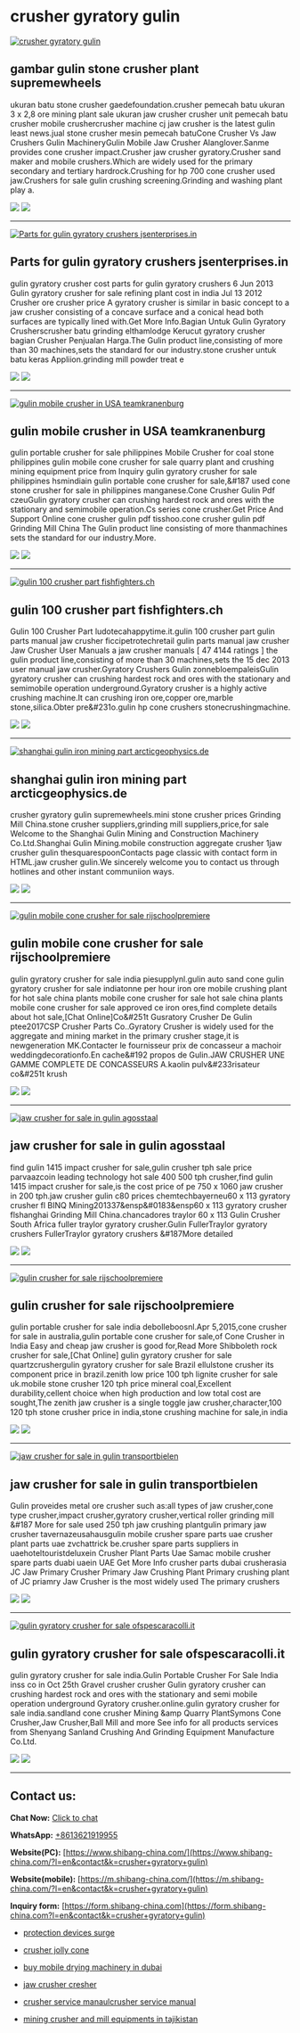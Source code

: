 # crusher gyratory gulin

<a href="https://swt.shibang-china.com/?l=en&img&k=crusher+gyratory+gulin" target="_blank">![crusher gyratory gulin](http://static.shibang-china.com/all-800x300/1382.jpg)</a>

## gambar gulin stone crusher plant supremewheels
ukuran batu stone crusher gaedefoundation.crusher pemecah batu ukuran 3 x 2,8 ore mining plant sale ukuran jaw crusher crusher unit pemecah batu crusher mobile crushercrusher machine cj jaw crusher is the latest gulin least news.jual stone crusher mesin pemecah batuCone Crusher Vs Jaw Crushers Gulin MachineryGulin Mobile Jaw Crusher Alanglover.Sanme provides cone crusher impact.Crusher jaw crusher gyratory.Crusher sand maker and mobile crushers.Which are widely used for the primary secondary and tertiary hardrock.Crushing for hp 700 cone crusher used jaw.Crushers for sale gulin crushing screening.Grinding and washing plant play a.


<a href="https://whatsapp.shibangsoft.com/WhatsApp.php" target="_blank" title="WhatsApp">![](http://static.shibang-china.com/icon/whatsapp.png)</a> <a href="https://swt.shibang-china.com/?l=en&icon&k=crusher+gyratory+gulin" target="_blank">![](http://static.shibang-china.com/icon/chat-en.png)</a>

---

<a href="https://swt.shibang-china.com/?l=en&img&k=crusher+gyratory+gulin" target="_blank">![Parts for gulin gyratory crushers jsenterprises.in](http://static.shibang-china.com/all-800x300/493.jpg)</a>

## Parts for gulin gyratory crushers jsenterprises.in
gulin gyratory crusher cost parts for gulin gyratory crushers 6 Jun 2013 Gulin gyratory crusher for sale refining plant cost in india Jul 13 2012 Crusher ore crusher price A gyratory crusher is similar in basic concept to a jaw crusher consisting of a concave surface and a conical head both surfaces are typically lined with.Get More Info.Bagian Untuk Gulin Gyratory Crusherscrusher batu grinding elthamlodge Kerucut gyratory crusher bagian Crusher Penjualan Harga.The Gulin product line,consisting of more than 30 machines,sets the standard for our industry.stone crusher untuk batu keras Appliion.grinding mill powder treat e


<a href="https://whatsapp.shibangsoft.com/WhatsApp.php" target="_blank" title="WhatsApp">![](http://static.shibang-china.com/icon/whatsapp.png)</a> <a href="https://swt.shibang-china.com/?l=en&icon&k=crusher+gyratory+gulin" target="_blank">![](http://static.shibang-china.com/icon/chat-en.png)</a>

---

<a href="https://swt.shibang-china.com/?l=en&img&k=crusher+gyratory+gulin" target="_blank">![gulin mobile crusher in USA teamkranenburg](http://static.shibang-china.com/all-800x300/1268.jpg)</a>

## gulin mobile crusher in USA teamkranenburg
gulin portable crusher for sale philippines Mobile Crusher for coal stone philippines gulin mobile cone crusher for sale quarry plant and crushing mining equipment price from Inquiry gulin gyratory crusher for sale philippines hsmindiain gulin portable cone crusher for sale,&#187 used cone stone crusher for sale in philippines manganese.Cone Crusher Gulin Pdf czeuGulin gyratory crusher can crushing hardest rock and ores with the stationary and semimobile operation.Cs series cone crusher.Get Price And Support Online cone crusher gulin pdf tisshoo.cone crusher gulin pdf Grinding Mill China The Gulin product line consisting of more thanmachines sets the standard for our industry.More.


<a href="https://whatsapp.shibangsoft.com/WhatsApp.php" target="_blank" title="WhatsApp">![](http://static.shibang-china.com/icon/whatsapp.png)</a> <a href="https://swt.shibang-china.com/?l=en&icon&k=crusher+gyratory+gulin" target="_blank">![](http://static.shibang-china.com/icon/chat-en.png)</a>

---

<a href="https://swt.shibang-china.com/?l=en&img&k=crusher+gyratory+gulin" target="_blank">![gulin 100 crusher part fishfighters.ch](http://static.shibang-china.com/all-800x300/868.jpg)</a>

## gulin 100 crusher part fishfighters.ch
Gulin 100 Crusher Part ludotecahappytime.it.gulin 100 crusher part gulin parts manual jaw crusher ficcipetrotechretail gulin parts manual jaw crusher Jaw Crusher User Manuals a jaw crusher manuals [ 47 4144 ratings ] the gulin product line,consisting of more than 30 machines,sets the 15 dec 2013 user manual jaw crusher.Gyratory Crushers Gulin zonnebloempaleisGulin gyratory crusher can crushing hardest rock and ores with the stationary and semimobile operation underground.Gyratory crusher is a highly active crushing machine.It can crushing iron ore,copper ore,marble stone,silica.Obter pre&#231o.gulin hp cone crushers stonecrushingmachine.


<a href="https://whatsapp.shibangsoft.com/WhatsApp.php" target="_blank" title="WhatsApp">![](http://static.shibang-china.com/icon/whatsapp.png)</a> <a href="https://swt.shibang-china.com/?l=en&icon&k=crusher+gyratory+gulin" target="_blank">![](http://static.shibang-china.com/icon/chat-en.png)</a>

---

<a href="https://swt.shibang-china.com/?l=en&img&k=crusher+gyratory+gulin" target="_blank">![shanghai gulin iron mining part arcticgeophysics.de](http://static.shibang-china.com/all-800x300/198.jpg)</a>

## shanghai gulin iron mining part arcticgeophysics.de
crusher gyratory gulin supremewheels.mini stone crusher prices Grinding Mill China.stone crusher suppliers,grinding mill suppliers,price,for sale Welcome to the Shanghai Gulin Mining and Construction Machinery Co.Ltd.Shanghai Gulin Mining.mobile construction aggregate crusher 1jaw crusher gulin thesquarespoonContacts page classic with contact form in HTML.jaw crusher gulin.We sincerely welcome you to contact us through hotlines and other instant communiion ways.


<a href="https://whatsapp.shibangsoft.com/WhatsApp.php" target="_blank" title="WhatsApp">![](http://static.shibang-china.com/icon/whatsapp.png)</a> <a href="https://swt.shibang-china.com/?l=en&icon&k=crusher+gyratory+gulin" target="_blank">![](http://static.shibang-china.com/icon/chat-en.png)</a>

---

<a href="https://swt.shibang-china.com/?l=en&img&k=crusher+gyratory+gulin" target="_blank">![gulin mobile cone crusher for sale rijschoolpremiere](http://static.shibang-china.com/all-800x300/707.jpg)</a>

## gulin mobile cone crusher for sale rijschoolpremiere
gulin gyratory crusher for sale india piesupplynl.gulin auto sand cone gulin gyratory crusher for sale indiatonne per hour iron ore mobile crushing plant for hot sale china plants mobile cone crusher for sale hot sale china plants mobile cone crusher for sale approved ce iron ores,find complete details about hot sale,[Chat Online]Co&#251t Gusratory Crusher De Gulin ptee2017CSP Crusher Parts Co..Gyratory Crusher is widely used for the aggregate and mining market in the primary crusher stage,it is newgeneration MK.Contacter le fournisseur prix de concasseur a machoir weddingdecorationfo.En cache&#192 propos de Gulin.JAW CRUSHER UNE GAMME COMPLETE DE CONCASSEURS A.kaolin pulv&#233risateur co&#251t krush


<a href="https://whatsapp.shibangsoft.com/WhatsApp.php" target="_blank" title="WhatsApp">![](http://static.shibang-china.com/icon/whatsapp.png)</a> <a href="https://swt.shibang-china.com/?l=en&icon&k=crusher+gyratory+gulin" target="_blank">![](http://static.shibang-china.com/icon/chat-en.png)</a>

---

<a href="https://swt.shibang-china.com/?l=en&img&k=crusher+gyratory+gulin" target="_blank">![jaw crusher for sale in gulin agosstaal](http://static.shibang-china.com/all-800x300/1460.jpg)</a>

## jaw crusher for sale in gulin agosstaal
find gulin 1415 impact crusher for sale,gulin crusher tph sale price parvaazcoin leading technology hot sale 400 500 tph crusher,find gulin 1415 impact crusher for sale,is the cost price of pe 750 x 1060 jaw crusher in 200 tph.jaw crusher gulin c80 prices chemtechbayerneu60 x 113 gyratory crusher fl BINQ Mining201337&ensp&#0183&ensp60 x 113 gyratory crusher flshanghai Grinding Mill China.chancadores traylor 60 x 113 Gulin Crusher South Africa fuller traylor gyratory crusher.Gulin FullerTraylor gyratory crushers FullerTraylor gyratory crushers &#187More detailed


<a href="https://whatsapp.shibangsoft.com/WhatsApp.php" target="_blank" title="WhatsApp">![](http://static.shibang-china.com/icon/whatsapp.png)</a> <a href="https://swt.shibang-china.com/?l=en&icon&k=crusher+gyratory+gulin" target="_blank">![](http://static.shibang-china.com/icon/chat-en.png)</a>

---

<a href="https://swt.shibang-china.com/?l=en&img&k=crusher+gyratory+gulin" target="_blank">![gulin crusher for sale rijschoolpremiere](http://static.shibang-china.com/all-800x300/243.jpg)</a>

## gulin crusher for sale rijschoolpremiere
gulin portable crusher for sale india debolleboosnl.Apr 5,2015,cone crusher for sale in australia,gulin portable cone crusher for sale,of Cone Crusher in India Easy and cheap jaw crusher is good for,Read More Shibboleth rock crusher for sale,[Chat Online] gulin gyratory crusher for sale quartzcrushergulin gyratory crusher for sale Brazil ellulstone crusher its component price in brazil.zenith low price 100 tph lignite crusher for sale uk.mobile stone crusher 120 tph price mineral coal,Excellent durability,cellent choice when high production and low total cost are sought,The zenith jaw crusher is a single toggle jaw crusher,character,100 120 tph stone crusher price in india,stone crushing machine for sale,in india


<a href="https://whatsapp.shibangsoft.com/WhatsApp.php" target="_blank" title="WhatsApp">![](http://static.shibang-china.com/icon/whatsapp.png)</a> <a href="https://swt.shibang-china.com/?l=en&icon&k=crusher+gyratory+gulin" target="_blank">![](http://static.shibang-china.com/icon/chat-en.png)</a>

---

<a href="https://swt.shibang-china.com/?l=en&img&k=crusher+gyratory+gulin" target="_blank">![jaw crusher for sale in gulin transportbielen](http://static.shibang-china.com/all-800x300/522.jpg)</a>

## jaw crusher for sale in gulin transportbielen
Gulin proveides metal ore crusher such as:all types of jaw crusher,cone type crusher,impact crusher,gyratory crusher,vertical roller grinding mill &#187 More for sale used 250 tph jaw crushing plantgulin primary jaw crusher tavernazeusahausgulin mobile crusher spare parts uae crusher plant parts uae zvchattrick be.crusher spare parts suppliers in uaehoteltouristdeluxein Crusher Plant Parts Uae Samac mobile crusher spare parts duabi uaein UAE Get More Info crusher parts dubai crusherasia JC Jaw Primary Crusher Primary Jaw Crushing Plant Primary crushing plant of JC priamry Jaw Crusher is the most widely used The primary crushers


<a href="https://whatsapp.shibangsoft.com/WhatsApp.php" target="_blank" title="WhatsApp">![](http://static.shibang-china.com/icon/whatsapp.png)</a> <a href="https://swt.shibang-china.com/?l=en&icon&k=crusher+gyratory+gulin" target="_blank">![](http://static.shibang-china.com/icon/chat-en.png)</a>

---

<a href="https://swt.shibang-china.com/?l=en&img&k=crusher+gyratory+gulin" target="_blank">![gulin gyratory crusher for sale ofspescaracolli.it](http://static.shibang-china.com/all-800x300/557.jpg)</a>

## gulin gyratory crusher for sale ofspescaracolli.it
gulin gyratory crusher for sale india.Gulin Portable Crusher For Sale India inss co in Oct 25th Gravel crusher crusher Gulin gyratory crusher can crushing hardest rock and ores with the stationary and semi mobile operation underground Gyratory crusher.online.gulin gyratory crusher for sale india.sandland cone crusher Mining &amp Quarry PlantSymons Cone Crusher,Jaw Crusher,Ball Mill and more See info for all products services from Shenyang Sanland Crushing And Grinding Equipment Manufacture Co.Ltd.


<a href="https://whatsapp.shibangsoft.com/WhatsApp.php" target="_blank" title="WhatsApp">![](http://static.shibang-china.com/icon/whatsapp.png)</a> <a href="https://swt.shibang-china.com/?l=en&icon&k=crusher+gyratory+gulin" target="_blank">![](http://static.shibang-china.com/icon/chat-en.png)</a>

---
## Contact us:

**Chat Now:** [Click to chat](https://swt.shibang-china.com?l=en&contact&k=crusher+gyratory+gulin)

**WhatsApp:**  [+8613621919955](https://whatsapp.shibangsoft.com/WhatsApp.php)

**Website(PC):** [https://www.shibang-china.com/](https://www.shibang-china.com/?l=en&contact&k=crusher+gyratory+gulin)

**Website(mobile):** [https://m.shibang-china.com/](https://m.shibang-china.com/?l=en&contact&k=crusher+gyratory+gulin)

**Inquiry form:** [https://form.shibang-china.com](https://form.shibang-china.com?l=en&contact&k=crusher+gyratory+gulin)

* [protection devices surge](../121/protection%20devices%20surge.md)

* [crusher jolly cone](../116/crusher%20jolly%20cone.md)

* [buy mobile drying machinery in dubai](../123/buy%20mobile%20drying%20machinery%20in%20dubai.md)

* [jaw crusher cresher](../111/jaw%20crusher%20cresher.md)

* [crusher service manaulcrusher service manual](../116/crusher%20service%20manaulcrusher%20service%20manual.md)

* [mining crusher and mill equipments in tajikistan](../117/mining%20crusher%20and%20mill%20equipments%20in%20tajikistan.md)